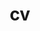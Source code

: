 ---
layout: cv
permalink: /assets/pdf/YEN_MENG_CV_2023.pdf
title: cv
nav: true
nav_order: 5
cv_pdf: 
description: 
---